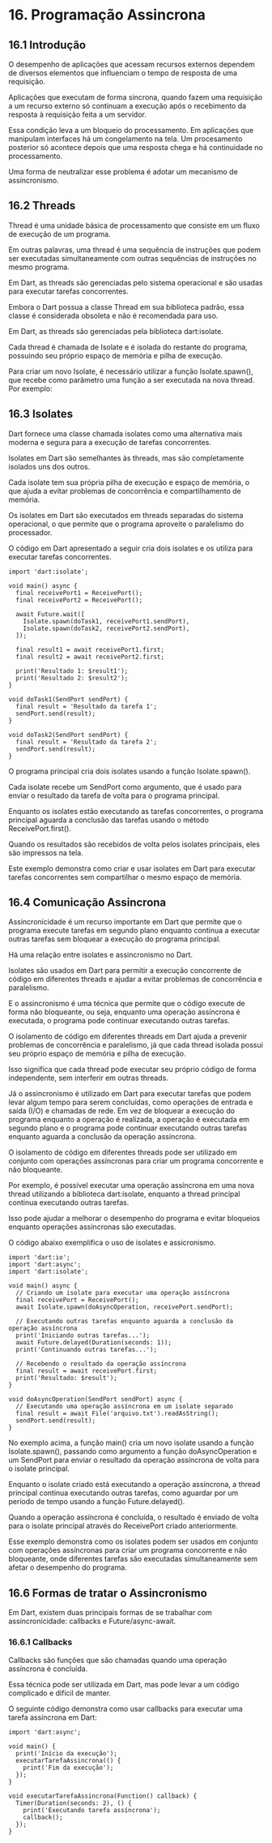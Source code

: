 # 16. Programação Assincrona #

## 16.1 Introdução ##
>
O desempenho de aplicações que acessam recursos externos dependem de diversos 
elementos que influenciam o tempo de resposta de uma requisição.  
>
>
Aplicações que executam de forma sincrona, quando fazem uma requisição a 
um recurso externo só continuam a execução após o recebimento da resposta à
requisição feita a um servidor.
>
>
Essa condição leva a um bloqueio do processamento. Em aplicações que manipulam 
interfaces há um congelamento na tela. Um procesamento posterior só acontece 
depois que uma resposta chega e há continuidade no processamento. 
>
Uma forma de neutralizar esse problema é adotar um mecanismo de assincronismo. 
>

## 16.2 Threads ##
>
Thread é uma unidade básica de processamento que consiste em um fluxo de execução 
de um programa.
>
>
Em outras palavras, uma thread é uma sequência de instruções que podem ser 
executadas simultaneamente com outras sequências de instruções no mesmo programa. 
>
>
Em Dart, as threads são gerenciadas pelo sistema operacional e são usadas para 
executar tarefas concorrentes.
>
>
Embora o Dart possua a classe Thread em sua biblioteca padrão, essa classe é 
considerada obsoleta e não é recomendada para uso. 
>
>
Em Dart, as threads são gerenciadas pela biblioteca dart:isolate. 
>
>
Cada thread é chamada de Isolate e é isolada do restante do programa, 
possuindo seu próprio espaço de memória e pilha de execução.
>
>
Para criar um novo Isolate, é necessário utilizar a função Isolate.spawn(), 
que recebe como parâmetro uma função a ser executada na nova thread. Por exemplo:
>

## 16.3 Isolates ##
>
Dart fornece uma classe chamada isolates como uma alternativa mais moderna e 
segura para a execução de tarefas concorrentes.
>
>
Isolates em Dart são semelhantes às threads, mas são completamente isolados uns 
dos outros.
>
Cada isolate tem sua própria pilha de execução e espaço de memória, o que ajuda 
a evitar problemas de concorrência e compartilhamento de memória. 
>
Os isolates em Dart são executados em threads separadas do sistema operacional, 
o que permite que o programa aproveite o paralelismo do processador.
>
>
O código em Dart apresentado a seguir cria dois isolates e os utiliza para 
executar tarefas concorrentes.
>
>
```
import 'dart:isolate';

void main() async {
  final receivePort1 = ReceivePort();
  final receivePort2 = ReceivePort();

  await Future.wait([
    Isolate.spawn(doTask1, receivePort1.sendPort),
    Isolate.spawn(doTask2, receivePort2.sendPort),
  ]);

  final result1 = await receivePort1.first;
  final result2 = await receivePort2.first;

  print('Resultado 1: $result1');
  print('Resultado 2: $result2');
}

void doTask1(SendPort sendPort) {
  final result = 'Resultado da tarefa 1';
  sendPort.send(result);
}

void doTask2(SendPort sendPort) {
  final result = 'Resultado da tarefa 2';
  sendPort.send(result);
}
```
>
>
O programa principal cria dois isolates usando a função Isolate.spawn(). 
>
>
Cada isolate recebe um SendPort como argumento, que é usado para enviar o 
resultado da tarefa de volta para o programa principal.
>
>
Enquanto os isolates estão executando as tarefas concorrentes, o programa 
principal aguarda a conclusão das tarefas usando o método ReceivePort.first(). 
>
>
Quando os resultados são recebidos de volta pelos isolates principais, eles são 
impressos na tela.
>
>
Este exemplo demonstra como criar e usar isolates em Dart para executar tarefas 
concorrentes sem compartilhar o mesmo espaço de memória.
>

## 16.4 Comunicação Assincrona ##
>
Assincronicidade é um recurso importante em Dart que permite que o programa 
execute tarefas em segundo plano enquanto continua a executar outras tarefas 
sem bloquear a execução do programa principal. 
>
>
Há uma relação entre isolates e assincronismo no Dart. 
>
>
Isolates são usados em Dart para permitir a execução concorrente de código 
em diferentes threads e ajudar a evitar problemas de concorrência e paralelismo. 
>
>
E o assincronismo é uma técnica que permite que o código execute de forma não 
bloqueante, ou seja, enquanto uma operação assíncrona é executada, o programa 
pode continuar executando outras tarefas.
>
>
O isolamento de código em diferentes threads em Dart ajuda a prevenir problemas 
de concorrência e paralelismo, já que cada thread isolada possui seu próprio 
espaço de memória e pilha de execução. 
>
Isso significa que cada thread pode executar seu próprio código de forma 
independente, sem interferir em outras threads.
>
>
Já o assincronismo é utilizado em Dart para executar tarefas que podem levar 
algum tempo para serem concluídas, como operações de entrada e saída (I/O) e 
chamadas de rede. Em vez de bloquear a execução do programa enquanto a operação 
é realizada, a operação é executada em segundo plano e o programa pode continuar 
executando outras tarefas enquanto aguarda a conclusão da operação assíncrona.
>
>
O isolamento de código em diferentes threads pode ser utilizado em conjunto 
com operações assíncronas para criar um programa concorrente e não bloqueante. 
>
Por exemplo, é possível executar uma operação assíncrona em uma nova thread 
utilizando a biblioteca dart:isolate, enquanto a thread principal continua 
executando outras tarefas. 
>
Isso pode ajudar a melhorar o desempenho do programa e evitar bloqueios 
enquanto operações assíncronas são executadas.
>

>
O código abaixo exemplifica o uso de isolates e assicronismo.
>
>
```
import 'dart:io';
import 'dart:async';
import 'dart:isolate';

void main() async {
  // Criando um isolate para executar uma operação assíncrona
  final receivePort = ReceivePort();
  await Isolate.spawn(doAsyncOperation, receivePort.sendPort);

  // Executando outras tarefas enquanto aguarda a conclusão da operação assíncrona
  print('Iniciando outras tarefas...');
  await Future.delayed(Duration(seconds: 1));
  print('Continuando outras tarefas...');

  // Recebendo o resultado da operação assíncrona
  final result = await receivePort.first;
  print('Resultado: $result');
}

void doAsyncOperation(SendPort sendPort) async {
  // Executando uma operação assíncrona em um isolate separado
  final result = await File('arquivo.txt').readAsString();
  sendPort.send(result);
}
```
>
>
No exemplo acima, a função main() cria um novo isolate usando a função 
Isolate.spawn(), passando como argumento a função doAsyncOperation e um 
SendPort para enviar o resultado da operação assíncrona de volta para o 
isolate principal.
>
>
Enquanto o isolate criado está executando a operação assíncrona, a thread 
principal continua executando outras tarefas, como aguardar por um período 
de tempo usando a função Future.delayed(). 
>
Quando a operação assíncrona é concluída, o resultado é enviado de volta 
para o isolate principal através do ReceivePort criado anteriormente.
>
>
Esse exemplo demonstra como os isolates podem ser usados em conjunto com 
operações assíncronas para criar um programa concorrente e não bloqueante, 
onde diferentes tarefas são executadas simultaneamente sem afetar o desempenho 
do programa.
>
## 16.6 Formas de tratar o Assincronismo ##
>
Em Dart, existem duas principais formas de se trabalhar com assincronicidade: 
callbacks e Future/async-await.
>

### 16.6.1 Callbacks ###
>
Callbacks são funções que são chamadas quando uma operação assíncrona é concluída.
>
>
 Essa técnica pode ser utilizada em Dart, mas pode levar a um código complicado 
 e difícil de manter. 
 >
 >
 O seguinte código demonstra como usar callbacks para executar uma 
 tarefa assíncrona em Dart:
>
```
import 'dart:async';

void main() {
  print('Início da execução');
  executarTarefaAssincrona(() {
    print('Fim da execução');
  });
}

void executarTarefaAssincrona(Function() callback) {
  Timer(Duration(seconds: 2), () {
    print('Executando tarefa assíncrona');
    callback();
  });
}

```

